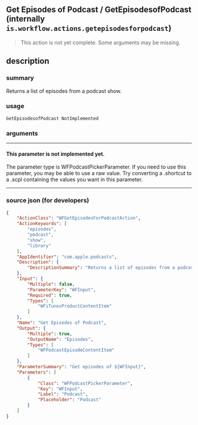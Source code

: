 
## Get Episodes of Podcast / GetEpisodesofPodcast (internally `is.workflow.actions.getepisodesforpodcast`)

> This action is not yet complete. Some arguments may be missing.


## description

### summary

Returns a list of episodes from a podcast show.


### usage
```
GetEpisodesofPodcast NotImplemented
```

### arguments

---

#### This parameter is not implemented yet.

The parameter type is WFPodcastPickerParameter. If you need to use this parameter, you may
be able to use a raw value. Try converting a .shortcut to a .scpl containing
the values you want in this parameter.

---

### source json (for developers)

```json
{
	"ActionClass": "WFGetEpisodesForPodcastAction",
	"ActionKeywords": [
		"episodes",
		"podcast",
		"show",
		"library"
	],
	"AppIdentifier": "com.apple.podcasts",
	"Description": {
		"DescriptionSummary": "Returns a list of episodes from a podcast show."
	},
	"Input": {
		"Multiple": false,
		"ParameterKey": "WFInput",
		"Required": true,
		"Types": [
			"WFiTunesProductContentItem"
		]
	},
	"Name": "Get Episodes of Podcast",
	"Output": {
		"Multiple": true,
		"OutputName": "Episodes",
		"Types": [
			"WFPodcastEpisodeContentItem"
		]
	},
	"ParameterSummary": "Get episodes of ${WFInput}",
	"Parameters": [
		{
			"Class": "WFPodcastPickerParameter",
			"Key": "WFInput",
			"Label": "Podcast",
			"Placeholder": "Podcast"
		}
	]
}
```

